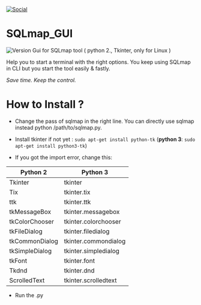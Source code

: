 [![Social](https://img.shields.io/badge/Twitter-W0x404-blue.svg?style=flat-square)](http://www.twitter.com/W0x404)

# SQLmap_GUI
![Version](https://img.shields.io/badge/Version-0.1-lightgrey.svg?style=flat-square) 
Gui for SQLmap tool ( python 2., Tkinter, only for Linux )

Help you to start a terminal with the right options. You keep using SQLmap in CLI but you start the tool easily & fastly.

*Save time. Keep the control.*

# How to Install ?

* Change the pass of sqlmap in the right line. You can directly use sqlmap instead python /path/to/sqlmap.py.

* Install tkinter if not yet : `sudo apt-get install python-tk` (**python 3**: `sudo apt-get install python3-tk`)

* If you got the import error, change this:

|Python 2|Python 3|
|-------|-----------|
|Tkinter          |tkinter|
|Tix             |tkinter.tix|
|ttk             |tkinter.ttk|
|tkMessageBox    |tkinter.messagebox|
|tkColorChooser  |tkinter.colorchooser|
|tkFileDialog    |tkinter.filedialog|
|tkCommonDialog  |tkinter.commondialog|
|tkSimpleDialog  |tkinter.simpledialog|
|tkFont          |tkinter.font|
|Tkdnd           |tkinter.dnd|
|ScrolledText    |tkinter.scrolledtext|

* Run the .py
